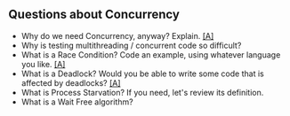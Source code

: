 ## Questions about Concurrency

* Why do we need Concurrency, anyway? Explain. [[A]](http://programmers.stackexchange.com/questions/115474/why-should-i-know-concurrent-programming)
* Why is testing multithreading / concurrent code so difficult?
* What is a Race Condition? Code an example, using whatever language you like. [[A]](http://stackoverflow.com/questions/34510/what-is-a-race-condition)
* What is a Deadlock? Would you be able to write some code that is affected by deadlocks? [[A]](http://www.java2novice.com/java-interview-programs/thread-deadlock/)
* What is Process Starvation? If you need, let's review its definition.
* What is a Wait Free algorithm?
